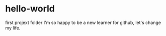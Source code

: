 # hello-world
first projext folder
I'm so happy to be a new learner for github, let's change my life.
